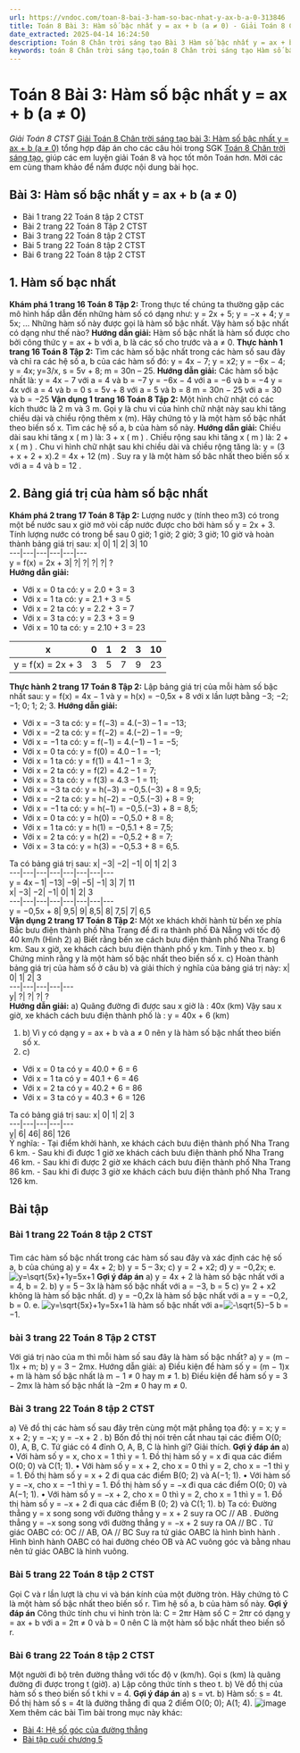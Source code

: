 ```yaml
---
url: https://vndoc.com/toan-8-bai-3-ham-so-bac-nhat-y-ax-b-a-0-313846
title: Toán 8 Bài 3: Hàm số bậc nhất y = ax + b (a ≠ 0) - Giải Toán 8 CTST - VnDoc.com
date_extracted: 2025-04-14 16:24:50
description: Toán 8 Chân trời sáng tạo Bài 3 Hàm số bậc nhất y = ax + b (a ≠ 0) được VnDoc biên soạn lời giải nhằm giúp các em nắm được nội dung được học trong bài, luyện giải Toán 8 hiệu quả.
keywords: toán 8 Chân trời sáng tạo,toán 8 Chân trời sáng tạo Hàm số bậc nhất y = ax + b (a ≠ 0),toán lớp 8 Chân trời sáng tạo,giải toán 8 Chân trời sáng tạo,giải sgk toán 8 Chân trời sáng tạo,sgk toán 8 Chân trời sáng tạo,sách giáo khoa toán 8 Chân trời sáng tạo,toán 8 Hàm số bậc nhất y = ax + b (a ≠ 0),giải toán 8 ctst,giải toán 8 bài 3 Hàm số bậc nhất y = ax + b (a ≠ 0),bài 3 hàm số bậc nhất,bài 3 hàm số bậc nhất y = ax + b a khác 0
---
```


# Toán 8 Bài 3: Hàm số bậc nhất y = ax + b \(a ≠ 0\)
_Giải Toán 8 CTST_
[Giải Toán 8 Chân trời sáng tạo bài 3: Hàm số bậc nhất y = ax + b \(a ≠ 0\)](<https://vndoc.com/toan-8-bai-3-ham-so-bac-nhat-y-ax-b-a-0-313846>) tổng hợp đáp án cho các câu hỏi trong SGK [Toán 8 Chân trời sáng tạo,](<https://vndoc.com/toan-8-chan-troi-sang-tao>) giúp các em luyện giải Toán 8 và học tốt môn Toán hơn. Mời các em cùng tham khảo để nắm được nội dung bài học.
## Bài 3: Hàm số bậc nhất y = ax + b \(a ≠ 0\)
  * Bài 1 trang 22 Toán 8 tập 2 CTST
  * Bài 2 trang 22 Toán 8 Tập 2 CTST
  * Bài 3 trang 22 Toán 8 tập 2 CTST
  * Bài 5 trang 22 Toán 8 tập 2 CTST
  * Bài 6 trang 22 Toán 8 tập 2 CTST

## **1\. Hàm số bạc nhất**
**Khám phá 1 trang 16 Toán 8 Tập 2:** Trong thực tế chúng ta thường gặp các mô hình hấp dẫn đến những hàm số có dạng như: y = 2x + 5; y = −x + 4; y = 5x; ... Những hàm số này được gọi là hàm số bậc nhất. Vậy hàm số bậc nhất có dạng như thế nào?
**Hướng dẫn giải:**
Hàm số bậc nhất là hàm số được cho bởi công thức y = ax + b với a, b là các số cho trước và a ≠ 0.
**Thực hành 1 trang 16 Toán 8 Tập 2:** Tìm các hàm số bậc nhất trong các hàm số sau đây và chỉ ra các hệ số a, b của các hàm số đó: y = 4x − 7; y = x2; y = −6x − 4; y = 4x; y=3/x, s = 5v + 8; m = 30n – 25.
**Hướng dẫn giải:**
Các hàm số bậc nhất là:
y = 4x − 7 với a = 4 và b = −7
y = −6x − 4 với a = −6 và b = −4
y = 4x với a = 4 và b = 0
s = 5v + 8 với a = 5 và b = 8
m = 30n − 25 với a = 30 và b = −25
**Vận dụng 1 trang 16 Toán 8 Tập 2:** Một hình chữ nhật có các kích thước là 2 m và 3 m. Gọi y là chu vi của hình chữ nhật này sau khi tăng chiều dài và chiều rộng thêm x \(m\). Hãy chứng tỏ y là một hàm số bậc nhất theo biến số x. Tìm các hệ số a, b của hàm số này.
**Hướng dẫn giải:**
Chiều dài sau khi tăng x \( m \) là: 3 + x \( m \) .
Chiều rộng sau khi tăng x \( m \) là: 2 + x \( m \) .
Chu vi hình chữ nhật sau khi chiều dài và chiều rộng tăng là:
y = \(3 + x + 2 + x\).2 = 4x + 12 \(m\) .
Suy ra y là một hàm số bâc nhất theo biến số x với a = 4 và b = 12 .
## **2\. Bảng giá trị của hàm số bậc nhất**
**Khám phá 2 trang 17 Toán 8 Tập 2:** Lượng nước y \(tính theo m3\) có trong một bể nước sau x giờ mở vòi cấp nước được cho bởi hàm số y = 2x + 3. Tính lượng nước có trong bể sau 0 giờ; 1 giờ; 2 giờ; 3 giờ; 10 giờ và hoàn thành bảng giá trị sau:
x| 0| 1| 2| 3| 10  
---|---|---|---|---|---  
y = f\(x\) = 2x + 3| ?| ?| ?| ?| ?  
**Hướng dẫn giải:**
  * Với x = 0 ta có: y = 2.0 + 3 = 3
  * Với x = 1 ta có: y = 2.1 + 3 = 5
  * Với x = 2 ta có: y = 2.2 + 3 = 7
  * Với x = 3 ta có: y = 2.3 + 3 = 9
  * Với x = 10 ta có: y = 2.10 + 3 = 23

x| 0| 1| 2| 3| 10  
---|---|---|---|---|---  
y = f\(x\) = 2x + 3| 3| 5| 7| 9| 23  
**Thực hành 2 trang 17 Toán 8 Tập 2:** Lập bảng giá trị của mỗi hàm số bậc nhất sau:
y = f\(x\) = 4x − 1 và y = h\(x\) = −0,5x + 8
với x lần lượt bằng −3; −2; −1; 0; 1; 2; 3.
**Hướng dẫn giải:**
  * Với x = −3 ta có: y = f\(−3\) = 4.\(−3\) – 1 = −13;
  * Với x = −2 ta có: y = f\(−2\) = 4.\(−2\) – 1 = −9;
  * Với x = −1 ta có: y = f\(−1\) = 4.\(−1\) – 1 = −5;
  * Với x = 0 ta có: y = f\(0\) = 4.0 – 1 = −1;
  * Với x = 1 ta có: y = f\(1\) = 4.1 – 1 = 3;
  * Với x = 2 ta có: y = f\(2\) = 4.2 – 1 = 7;
  * Với x = 3 ta có: y = f\(3\) = 4.3 – 1 = 11;
  * Với x = −3 ta có: y = h\(−3\) = −0,5.\(−3\) + 8 = 9,5;
  * Với x = −2 ta có: y = h\(−2\) = −0,5.\(−3\) + 8 = 9;
  * Với x = −1 ta có: y = h\(−1\) = −0,5.\(−3\) + 8 = 8,5;
  * Với x = 0 ta có: y = h\(0\) = −0,5.0 + 8 = 8;
  * Với x = 1 ta có: y = h\(1\) = −0,5.1 + 8 = 7,5;
  * Với x = 2 ta có: y = h\(2\) = −0,5.2 + 8 = 7;
  * Với x = 3 ta có: y = h\(3\) = −0,5.3 + 8 = 6,5.

Ta có bảng giá trị sau:
x| −3| −2| −1| 0| 1| 2| 3  
---|---|---|---|---|---|---|---  
y = 4x – 1| −13| −9| −5| −1| 3| 7| 11  
x| −3| −2| −1| 0| 1| 2| 3  
---|---|---|---|---|---|---|---  
y = −0,5x + 8| 9,5| 9| 8,5| 8| 7,5| 7| 6,5  
**Vận dụng 2 trang 17 Toán 8 Tập 2:** Một xe khách khởi hành từ bến xe phía Bắc bưu điện thành phố Nha Trang để đi ra thành phố Đà Nẵng với tốc độ 40 km/h \(Hình 2\)
a\) Biết rằng bến xe cách bưu điện thành phố Nha Trang 6 km. Sau x giờ, xe khách cách bưu điện thành phố y km. Tính y theo x.
b\) Chứng minh rằng y là một hàm số bậc nhất theo biến số x.
c\) Hoàn thành bảng giá trị của hàm số ở câu b\) và giải thích ý nghĩa của bảng giá trị này:
x| 0| 1| 2| 3  
---|---|---|---|---  
y| ?| ?| ?| ?  
**Hướng dẫn giải:**
a\) Quãng đường đi được sau x giờ là : 40x \(km\)
Vậy sau x giờ, xe khách cách bưu điện thành phố là : y = 40x + 6 \(km\)
  1. b\) Vì y có dạng y = ax + b và a ≠ 0 nên y là hàm số bậc nhất theo biến số x.
  2. c\)

  * Với x = 0 ta có y = 40.0 + 6 = 6
  * Với x = 1 ta có y = 40.1 + 6 = 46
  * Với x = 2 ta có y = 40.2 + 6 = 86
  * Với x = 3 ta có y = 40.3 + 6 = 126

Ta có bảng giá trị sau:
x| 0| 1| 2| 3  
---|---|---|---|---  
y| 6| 46| 86| 126  
Ý nghĩa:
\- Tại điểm khởi hành, xe khách cách bưu điện thành phố Nha Trang 6 km.
\- Sau khi đi được 1 giờ xe khách cách bưu điện thành phố Nha Trang 46 km.
\- Sau khi đi được 2 giờ xe khách cách bưu điện thành phố Nha Trang 86 km.
\- Sau khi đi được 3 giờ xe khách cách bưu điện thành phố Nha Trang 126 km.
## **Bài tập**
### Bài 1 trang 22 Toán 8 tập 2 CTST
### 
Tìm các hàm số bậc nhất trong các hàm số sau đây và xác định các hệ số a, b của chúng
a\) y = 4x + 2;
b\) y = 5 – 3x;
c\) y = 2 + x2;
d\) y = −0,2x;
e. ![y=\\sqrt{5x}+1](https://i.vdoc.vn/data/image/blank.png)y=5x+1
**Gợi ý đáp án**
a\) y = 4x + 2 là hàm số bậc nhất với a = 4, b = 2.
b\) y = 5 – 3x là hàm số bậc nhất với a = −3, b = 5
c\) y= 2 + x2 không là hàm số bậc nhất.
d\) y = −0,2x là hàm số bậc nhất với a = y = −0,2, b = 0.
e. ![y=\\sqrt{5x}+1](https://i.vdoc.vn/data/image/blank.png)y=5x+1 là hàm số bậc nhất với a=![-\\sqrt{5}](https://i.vdoc.vn/data/image/blank.png)−5 b = −1.
### **bài 3 trang 22 Toán 8 Tập 2 CTST**
Với giá trị nào của m thì mỗi hàm số sau đây là hàm số bậc nhất?
a\) y = \(m − 1\)x + m;
b\) y = 3 − 2mx.
Hướng dẫn giải:
a\) Điều kiện để hàm số y = \(m − 1\)x + m là hàm số bậc nhất là m − 1 ≠ 0 hay m ≠ 1.
b\) Điều kiện để hàm số y = 3 − 2mx là hàm số bậc nhất là −2m ≠ 0 hay m ≠ 0.
### Bài 3 trang 22 Toán 8 tập 2 CTST
a\) Vẽ đồ thị các hàm số sau đây trên cùng một mặt phẳng tọa độ:
y = x; y = x + 2; y = −x; y = −x + 2 .
b\) Bốn đồ thị nói trên cắt nhau tại các điểm O\(0; 0\), A, B, C. Tứ giác có 4 đỉnh O, A, B, C là hình gì? Giải thích.
**Gợi ý đáp án**
a\) • Với hàm số y = x, cho x = 1 thì y = 1.
Đồ thị hàm số y = x đi qua các điểm O\(0; 0\) và C\(1; 1\).
• Với hàm số y = x + 2, cho x = 0 thì y = 2, cho x = −1 thì y = 1.
Đồ thị hàm số y = x + 2 đi qua các điểm B\(0; 2\) và A\(−1; 1\).
• Với hàm số y = −x, cho x = −1 thì y = 1.
Đồ thị hàm số y = −x đi qua các điểm O\(0; 0\) và A\(−1; 1\).
• Với hàm số y = −x + 2, cho x = 0 thì y = 2, cho x = 1 thì y = 1.
Đồ thị hàm số y = −x + 2 đi qua các điểm B \(0; 2\) và C\(1; 1\).
b\) Ta có: Đường thẳng y = x song song với đường thẳng y = x + 2 suy ra OC // AB .
Đường thẳng y = −x song song với đường thẳng y = −x + 2 suy ra OA // BC .
Tứ giác OABC có: OC // AB, OA // BC
Suy ra tứ giác OABC là hình bình hành .
Hình bình hành OABC có hai đường chéo OB và AC vuông góc và bằng nhau nên tứ giác OABC là hình vuông.
### Bài 5 trang 22 Toán 8 tập 2 CTST
Gọi C và r lần lượt là chu vi và bán kính của một đường tròn. Hãy chứng tỏ C là một hàm số bậc nhất theo biến số r. Tìm hệ số a, b của hàm số này.
**Gợi ý đáp án**
Công thức tính chu vi hình tròn là: C = 2πr
Hàm số C = 2πr có dạng y = ax + b với a = 2π ≠ 0 và b = 0 nên C là một hàm số bậc nhất theo biến số r.
### Bài 6 trang 22 Toán 8 tập 2 CTST
Một người đi bộ trên đường thẳng với tốc độ v \(km/h\). Gọi s \(km\) là quãng đường đi được trong t \(giờ\).
a\) Lập công thức tính s theo t.
b\) Vẽ đồ thị của hàm số s theo biến số t khi v = 4.
**Gợi ý đáp án**
a\) s = vt.
b\) Hàm số: s = 4t.
Đồ thị hàm số s = 4t là đường thẳng đi qua 2 điểm O\(0; 0\); A\(1; 4\).
![image](https://i.vdoc.vn/data/image/2024/01/10/bai-6-trang-22.png)
Xem thêm các bài Tìm bài trong mục này khác:
  * [Bài 4: Hệ số góc của đường thẳng](</toan-8-bai-4-he-so-goc-cua-duong-thang-313849>)
  * [Bài tập cuối chương 5](</toan-8-bai-tap-cuoi-chuong-5-tap-2-chan-troi-sang-tao-314354>)

